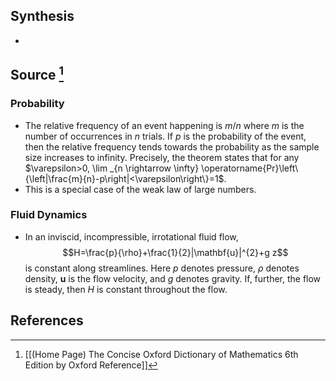 ## Synthesis
- 
## Source [^1]
### Probability
- The relative frequency of an event happening is $m / n$ where $m$ is the number of occurrences in $n$ trials. If $p$ is the probability of the event, then the relative frequency tends towards the probability as the sample size increases to infinity. Precisely, the theorem states that for any $\varepsilon>0, \lim _{n \rightarrow \infty} \operatorname{Pr}\left\{\left|\frac{m}{n}-p\right|<\varepsilon\right\}=1$.
- This is a special case of the weak law of large numbers.

### Fluid Dynamics
- In an inviscid, incompressible, irrotational fluid flow,$$H=\frac{p}{\rho}+\frac{1}{2}|\mathbf{u}|^{2}+g z$$is constant along streamlines. Here $p$ denotes pressure, $\rho$ denotes density, $\mathbf{u}$ is the flow velocity, and $g$ denotes gravity. If, further, the flow is steady, then $H$ is constant throughout the flow.
## References

[^1]: [[(Home Page) The Concise Oxford Dictionary of Mathematics 6th Edition by Oxford Reference]]
